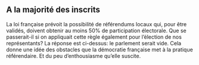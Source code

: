 ## A la majorité des inscrits

La loi française prévoit la possibilité de référendums locaux qui, pour être validés, doivent obtenir au moins 50% de participation électorale. Que se passerait-il si on appliquait cette règle également pour l’élection de nos représentants? La réponse est ci-dessus: le parlement serait vide. Cela donne une idée des obstacles que la démocratie française met à la pratique référendaire. Et du peu d’enthousiasme qu’elle suscite. 
